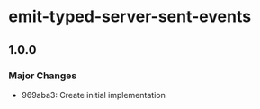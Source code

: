 # emit-typed-server-sent-events

## 1.0.0

### Major Changes

- 969aba3: Create initial implementation
